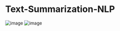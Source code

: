 # Text-Summarization-NLP
![image](https://user-images.githubusercontent.com/91520773/177173223-b17ea091-5c23-4433-8ff6-096bca4ff1fe.png)
![image](https://user-images.githubusercontent.com/91520773/177173325-a6f6b5b0-ed3a-4717-8a50-135a81700d49.png)
